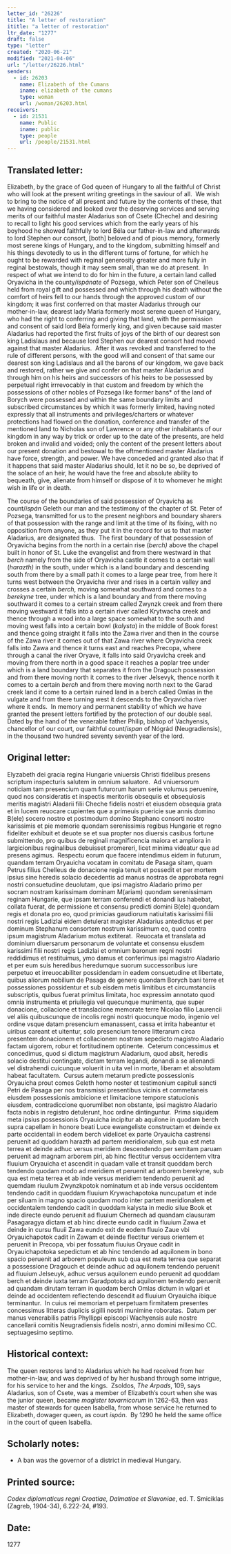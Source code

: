 ```yaml
---
letter_id: "26226"
title: "A letter of restoration"
ititle: "a letter of restoration"
ltr_date: "1277"
draft: false
type: "letter"
created: "2020-06-21"
modified: "2021-04-06"
url: "/letter/26226.html"
senders:
  - id: 26203
    name: Elizabeth of the Cumans
    iname: elizabeth of the cumans
    type: woman
    url: /woman/26203.html
receivers:
  - id: 21531
    name: Public
    iname: public
    type: people
    url: /people/21531.html
---
```

<h2> Translated letter:</h2><p>Elizabeth, by the grace of God queen of Hungary to all the faithful of Christ who will look at the present writing greetings in the saviour of all.&nbsp; We wish to bring to the notice of all present and future by the contents of these, that we having considered and looked over the deserving services and serving merits of our faithful master Aladarius son of Csete (Cheche) and desiring to recall to light his good services which from the early years of his boyhood he showed faithfully to lord Béla our father-in-law and afterwards to lord Stephen our consort, [both] beloved and of pious memory, formerly most serene kings of Hungary, and to the kingdom, submitting himself and his things devotedly to us in the different turns of fortune, for which he ought to be rewarded with reginal generosity greater and more fully in reginal bestowals, though it may seem small, than we do at present.&nbsp; In respect of what we intend to do for him in the future, a certain land called Oryavicha in the county/<i>ispánate </i>of Pozsega, which Peter son of Chelleus held from royal gift and possessed and which through his death without the comfort of heirs fell to our hands through the approved custom of our kingdom; it was first conferred on that master Aladarius through our mother-in-law, dearest lady Maria formerly most serene queen of Hungary, who had the right to conferring and giving that land, with the permission and consent of said lord Béla formerly king, and given because said master Aladarius had reported the first fruits of joys of the birth of our dearest son king Ladislaus and because lord Stephen our dearest consort had moved against that master Aladarius.&nbsp; After it was revoked and transferred to the rule of different persons, with the good will and consent of that same our dearest son king Ladislaus and all the barons of our kingdom, we gave back and restored, rather we give and confer on that master Aladarius and through him on his heirs and successors of his heirs to be possessed by perpetual right irrrevocably in that custom and freedom by which the possessions of other nobles of Pozsega like former bans* of the land of Borych were possessed and within the same boundary limits and subscribed circumstances by which it was formerly limited, having noted expressly that all instruments and privileges/charters or whatever protections had flowed on the donation, conference and transfer of the mentioned land to Nicholas son of Lawrence or any other inhabitants of our kingdom in any way by trick or order up to the date of the presents, are held broken and invalid and voided; only the content of the present letters about our present donation and bestowal to the oftmentioned master Aladarius have force, strength, and power. We have conceded and granted also that if it happens that said master Aladarius should, let it no be so, be deprived of the solace of an heir, he would have the free and absolute ability to bequeath, give, alienate from himself or dispose of it to whomever he might wish in life or in death.&nbsp;</p><p>The course of the boundaries of said possession of Oryavicha as count/<i>ispán</i> Geleth our man and the testimony of the chapter of St. Peter of Pozsega, transmitted for us to the present neighbors and boundary sharers of that possession with the range and limit at the time of its fixing, with no opposition from anyone, as they put it in the record for us to that master Aladarius, are designated thus.&nbsp; The first boundary of that possession of Oryavicha begins from the north in a certain rise (<i>berch)</i> above the chapel built in honor of St. Luke the evangelist and from there westward in that <i>berch</i> namely from the side of Oryavicha castle it comes to a certain wall (<i>harazth)</i> in the south, under which is a land boundary and descending south from there by a small path it comes to a large pear tree, from here it turns west between the Oryavicha river and rises in a certain valley and crosses a certain <i>berch</i>, moving somewhat southward and comes to a <i>berekyne </i>tree, under which is a land boundary and from there moving southward it comes to a certain stream called Zwynzk creek and from there moving westward it falls into a certain river called Krytwacha creek and thence through a wood into a large space somewhat to the south and moving west falls into a certain bowl (<i>kalysta</i>) in the middle of Book forest and thence going straight it falls into the Zawa river and then in the course of the Zawa river it comes out of that Zawa river where Oryavicha creek falls into Zawa and thence it turns east and reaches Precopa, where through a canal the river Oryave, it falls into said Oryavicha creek and moving from there north in a good space it reaches a poplar tree under which is a land boundary that separates it from the Dragouch possession and from there moving north it comes to the river Jelsevyk, thence north it comes to a certain <i>berch</i> and from there moving north next to the Garad creek land it come to a certain ruined land in a berch called Omlas in the vulgate and from there turning west it descends to the Oryavicha river where it ends.&nbsp; In memory and permanent stability of which we have granted the present letters fortified by the protection of our double seal.&nbsp; Dated by the hand of the venerable father Philip, bishop of Vachyensis, chancellor of our court, our faithful count/<i>ispan</i> of Nógrád (Neugradiensis), in the thousand two hundred seventy seventh year of the lord.</p><h2 class="mt-4"> Original letter:</h2><p>Elyzabeth dei gracia regina Hungarie vniuersis Christi fidelibus presens scriptum inspecturis salutem in omnium saluatore.&nbsp; Ad vniuersorum noticiam tam presencium quam futurorum harum serie volumus peruenire, quod nos consideratis et inspectis meritoriis obsequiis et obsequiosis meritis magistri Aladarii filii Cheche fidelis nostri et eiusdem obsequia grata et in lucem reuocare cupientes que a primeuis puericie sue annis domino B(ele) socero nostro et postmodum domino Stephano consorti nostro karissimis et pie memorie quondam serenissimis regibus Hungarie et regno fideliter exhibuit et deuote se et sua propter nos diuersis casibus fortune submittendo, pro quibus de reginali magnificencia maiora et ampliora in largicionibus reginalibus debuisset promereri, licet minima videatur que ad presens agimus.&nbsp; Respectu eorum que facere intendimus eidem in futurum, quandam terram Oryauicha vocatam in comitatu de Pasaga sitam, quam Petrus filius Chelleus de donacione regia tenuit et possedit et per mortem ipsius sine heredis solacio decedentis ad manus nostras de approbata regni nostri consuetudine deuolutam, que ipsi magistro Aladario primo per socram nostram karissimam dominam M(ariam) quondam serenissimam reginam Hungarie, que ipsam terram conferendi et donandi ius habebat, collata fuerat, de permissione et consensu predicti domini B(ele) quondam regis et donata pro eo, quod primicias gaudiorum natiuitatis karissimi filii nostri regis Ladizlai eidem detulerat magister Aladarius antedictus et per dominum Stephanum consortem nostrum karissimum eo, quod contra ipsum magistrum Aladarium motus extiterat.&nbsp; Reuocata et translata ad dominium diuersarum personarum de voluntate et consensu eiusdem karissimi filii nostri regis Ladizlai et omnium baronum regni nostri reddidimus et restituimus, ymo damus et conferimus ipsi magistro Aladario et per eum suis heredibus heredumque suorum successoribus iure perpetuo et irreuocabiliter possidendam in eadem consuetudine et libertate, quibus aliorum nobilium de Pasaga de genere quondam Borych bani terre et possessiones possidentur et sub eisdem metis limitibus et circumstanciis subscriptis, quibus fuerat primitus limitata, hoc expressim annotato quod omnia instrumenta et priuilegia vel quecunque munimenta, que super donacione, collacione et translacione memorate terre Nicolao filio Laurencii vel aliis quibuscunque de incolis regni nostri quocunque modo, ingenio vel ordine vsque datam presencium emanassent, cassa et irrita habeantur et uiribus careant et uitentur, solo presencium tenore litterarum circa presentem donacionem et collacionem nostram sepedicto magistro Aladario factam uigorem, robur et fortitudinem optinente.&nbsp; Ceterum concessimus et concedimus, quod si dictum magistrum Aladarium, quod absit, heredis solacio destitui contingate, dictam terram legandi, donandi a se alienandi vel distrahendi cuicunque voluerit in uita vel in morte, liberam et absolutam habeat facultatem.&nbsp; Cursus autem metarum predicte possessionis Oryauicha prout comes Geleth homo noster et testimonium capituli sancti Petri de Pasaga per nos transmissi presentibus vicinis et commetaneis eiusdem possessionis ambicione et limitacione tempore statucionis eiusdem, contradiccione quorumlibet non obstante, ipsi magistro Aladario facta nobis in registro detulerunt, hoc ordine dintinguntur.&nbsp; Prima siquidem meta ipsius possessionis Oryauicha incipitur ab aquilone in quodam berch supra capellam in honore beati Luce ewangeliste constructam et deinde ex parte occidentali in eodem berch videlicet ex parte Oryauicha castrensi peruenit ad quoddam harazth ad partem meridionalem, sub qua est meta terrea et deinde adhuc versus meridiem descendendo per semitam paruam peruenit ad magnam arborem piri, ab hinc flectitur versus occidentem vltra fluuium Oryauicha et ascendit in quadam valle et transit quoddam berch tendendo quodam modo ad meridiem et peruenit ad arborem berekyne, sub qua est meta terrea et ab inde versus meridiem tendendo peruenit ad quemdam riuulum Zwynzkpotok nominatum et ab inde versus occidentem tendendo cadit in quoddam fluuium Krywachapotoka nuncupatum et inde per siluam in magno spacio quodam modo inter partem meridionalem et occidentalem tendendo cadit in quoddam kalysta in medio silue Book et inde directe eundo peruenit ad fluuium Chernech ad quandam clausuram Pasagaragya dictam et ab hinc directe eundo cadit in fluuium Zawa et deinde in cursu fluuii Zawa eundo exit de eodem fluuio Zaue vbi Oryauichapotok cadit in Zawam et deinde flectitur versus orientem et peruenit in Precopa, vbi per fossatum fluuius Oryaue cadit in Oryauichapotoka sepedictum et ab hinc tendendo ad aquilonem in bono spacio peruenit ad arborem populeum sub qua est meta terrea que separat a possessione Dragouch et deinde adhuc ad aquilonem tendendo peruenit ad fluuium Jelseuyk, adhuc versus aquilonem eundo peruenit ad quoddam berch et deinde iuxta terram Garadpotoka ad aquilonem tendendo peruenit ad quandam dirutam terram in quodam berch Omlas dictum in wlgari et deinde ad occidentem reflectendo descendit ad fluuium Oryauicha ibique terminantur.&nbsp; In cuius rei memoriam et perpetuam firmitatem presentes concessimus litteras duplicis sigilli nostri munimine roboratas.&nbsp; Datum per manus venerabilis patris Phyllippi episcopi Wachyensis aule nostre cancellarii comitis Neugradiensis fidelis nostri, anno domini millesimo CC. septuagesimo septimo.</p><h2 class="mt-4"> Historical context:</h2><p>The queen restores land to Aladarius which he had received from her mother-in-law, and was deprived of by her husband through some intrigue, for his service to her and the kings.&nbsp; Zsoldos, <i>The Arpads</i>, 109, says Aladarius, son of Csete, was a member of Elizabeth’s court when she was the junior queen, became <i>magister tavarnicorum</i> in 1262-63, then was master of stewards for queen Isabella, from whose service he returned to Elizabeth, dowager queen, as court <i>ispán</i>.&nbsp; By 1290 he held the same office in the court of queen Isabella.&nbsp;&nbsp;</p><h2 class="mt-4"> Scholarly notes:</h2><ul><li>A ban was the governor of a district in medieval Hungary.</li></ul><h2 class="mt-4"> Printed source:</h2><p><i>Codex diplomaticus regni Croatiae, Dalmatiae et Slavoniae</i>, ed. T. Smiciklas (Zagreb, 1904-34), 6.222-24, #193.&nbsp;&nbsp;</p><h2 class="mt-4"> Date:</h2>1277